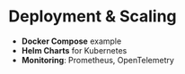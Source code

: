 # Deployment & Scaling

- **Docker Compose** example
- **Helm Charts** for Kubernetes
- **Monitoring**: Prometheus, OpenTelemetry
